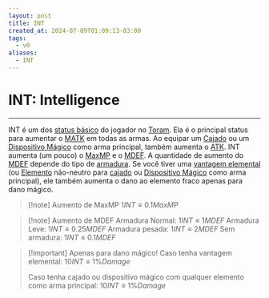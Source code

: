 ```yaml
---
layout: post
title: INT
created_at: 2024-07-09T01:09:13-03:00
tags:
  - v0
aliases:
  - INT
---
```

# INT: Intelligence
---
INT é um dos [status básico](api/2024/07/2024-07-09-Toram_Status_basico.md) do jogador no [Toram](_draft/2024/07/2024-07-06-Toram.md). Ela é o principal status para aumentar o [MATK](_insight/2024/07/2024-07-10-Toram_MATK.md) em todas as armas. Ao equipar um [Cajado](_insight/2024/07/2024-07-09-Toram_Staff.md) ou um [Dispositivo Mágico](_insight/2024/07/2024-07-09-Toram_Magic_Device.md) como arma principal, também aumenta o [ATK](_insight/2024/07/2024-07-09-Toram_ATK.md). INT aumenta (um pouco) o [MaxMP](_insight/2024/07/2024-07-10-Toram_MaxMP.md)  e o  [MDEF](_insight/2024/07/2024-07-10-Toram_MDEF.md). A quantidade de aumento do [MDEF](_insight/2024/07/2024-07-10-Toram_MDEF.md) depende do tipo de [armadura](_insight/2024/07/2024-07-10-Toram_armadura.md). Se você tiver uma [vantagem elemental](2024-07-12-Vantagem_elemental.md) (ou [Elemento](_insight/2024/07/2024-07-10-Toram_Elemento.md) não-neutro para [cajado](_insight/2024/07/2024-07-09-Toram_Staff.md) ou [Dispositivo Mágico](_insight/2024/07/2024-07-09-Toram_Magic_Device.md) como arma principal), ele também aumenta o dano ao elemento fraco apenas para dano mágico.

> [!note] Aumento de MaxMP
> $1 INT \equiv 0.1MaxMP$


> [!note] Aumento de MDEF
> Armadura Normal: $1 INT \equiv 1 MDEF$
> Armadura Leve: $1 INT \equiv 0.25 MDEF$
> Armadura pesada: $1 INT \equiv 2 MDEF$
> Sem armadura: $1 INT \equiv 0.1 MDEF$

> [!important] Apenas para dano mágico!
> Caso tenha vantagem elemental:
> $10 INT \equiv 1\% Damage$
> 
> Caso tenha cajado ou dispositivo mágico com qualquer elemento como arma principal:
> $10 INT \equiv 1\% Damage$

